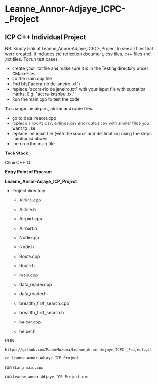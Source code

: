 # Leanne_Annor-Adjaye_ICPC-_Project

## ICP C++ Individual Project

NB: Kindly look at Leanne_Annor-Adjaye_ICPC-_Project to see all files that were created. It includes the reflection document, csv files, c++ files and .txt files.
To run test cases:
- create your .txt file and make sure it is in the Testing directory under CMakeFiles
- go the main.cpp file
- find bfs("accra-rio de janeiro.txt") 
- replace "accra-rio de janeiro.txt" with your input file with quotation marks. E.g. "accra-istanbul.txt"
- Run the main.cpp to test the code

To change the airport, airline and route files:
- go to data_reader.cpp
- replace airports.csv, airlines.csv and routes.csv with similar files you want to use
- replace the input file (with the source and destination) using the steps mentioned above
- then run the main file

**Tech Stack**

Clion C++ 14

**Entry Point of Program**

**Leanne_Annor-Adjaye_ICP_Project**
 - Project directory
    - Airline.cpp
    - Airline.h
    
    - Airport.cpp
    - Airport.h
    
    - Node.cpp
    - Node.h
    
    - Route.cpp
    - Route.h
    
    - main.cpp
    
    - data_reader.cpp
    - data_reader.h
    
    - breadth_first_search.cpp
    - breadth_first_search.h
    
    - helper.cpp
    - helper.h
   

RUN 


`https://github.com/MaameMozuma/Leanne_Annor-Adjaye_ICPC-_Project.git`

`cd Leanne_Annor-Adjaye_ICP_Project`

run `CLang main.cpp`

run `Leanne_Annor_Adjaye_ICP_Project.exe`
